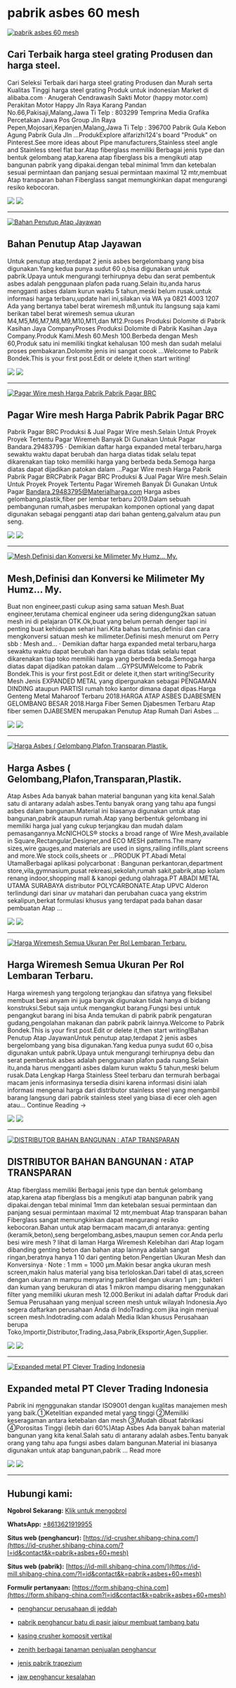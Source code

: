 # pabrik asbes 60 mesh

<a href="https://swt.shibang-china.com/?l=id&img&k=pabrik+asbes+60+mesh" target="_blank">![pabrik asbes 60 mesh](http://static.shibang-china.com/all-800x300/705.jpg)</a>

## Cari Terbaik harga steel grating Produsen dan harga steel.
Cari Seleksi Terbaik dari harga steel grating Produsen dan Murah serta Kualitas Tinggi harga steel grating Produk untuk indonesian Market di alibaba.com&nbsp;&#0183;&#32;Anugerah Cendrawasih Sakti Motor (happy motor.com) Perakitan Motor Happy Jln Raya Karang Pandan No.66,Pakisaji,Malang,Jawa Ti Telp : 803299 Temprina Media Grafika Percetakan Jawa Pos Group Jln Raya Pepen,Mojosari,Kepanjen,Malang,Jawa Ti Telp : 396700 Pabrik Gula Kebon Agung Pabrik Gula Jln …ProdukExplore alfarizhi124's board &quot;Produk&quot; on Pinterest.See more ideas about Pipe manufacturers,Stainless steel angle and Stainless steel flat bar.Atap fiberglass memiliki Berbagai jenis type dan bentuk gelombang atap,karena atap fiberglass bis a mengikuti atap bangunan pabrik yang dipakai.dengan tebal minimal 1mm dan ketebalan sesuai permintaan dan panjang sesuai permintaan maximal 12 mtr,membuat Atap transparan bahan Fiberglass sangat memungkinkan dapat mengurangi resiko kebocoran.


<a href="https://whatsapp.shibangsoft.com/WhatsApp.php" target="_blank" title="WhatsApp">![](http://static.shibang-china.com/icon/whatsapp.png)</a> <a href="https://swt.shibang-china.com/?l=id&icon&k=pabrik+asbes+60+mesh" target="_blank">![](http://static.shibang-china.com/icon/chat-id.png)</a>

---

<a href="https://swt.shibang-china.com/?l=id&img&k=pabrik+asbes+60+mesh" target="_blank">![Bahan Penutup Atap Jayawan](http://static.shibang-china.com/all-800x300/1377.jpg)</a>

## Bahan Penutup Atap Jayawan
Untuk penutup atap,terdapat 2 jenis asbes bergelombang yang bisa digunakan.Yang kedua punya sudut 60 o,bisa digunakan untuk pabrik.Upaya untuk mengurangi terhirupnya debu dan serat pembentuk asbes adalah penggunaan plafon pada ruang.Selain itu,anda harus mengganti asbes dalam kurun waktu 5 tahun,meski belum rusak.untuk informasi harga terbaru,update hari ini,silakan via WA ya 0821 4003 1207 Ada yang bertanya tabel berat wiremesh m8,untuk itu langsung saja kami berikan tabel berat wiremesh semua ukuran M4,M5,M6,M7,M8,M9,M10,M11,dan M12.Proses Produksi Dolomite di Pabrik Kasihan Jaya CompanyProses Produksi Dolomite di Pabrik Kasihan Jaya Company.Produk Kami.Mesh 60.Mesh 100.Berbeda dengan Mesh 60,Produk satu ini memiliki tingkat kehalusan 100 mesh dan sudah melalui proses pembakaran.Dolomite jenis ini sangat cocok …Welcome to Pabrik Bondek.This is your first post.Edit or delete it,then start writing!


<a href="https://whatsapp.shibangsoft.com/WhatsApp.php" target="_blank" title="WhatsApp">![](http://static.shibang-china.com/icon/whatsapp.png)</a> <a href="https://swt.shibang-china.com/?l=id&icon&k=pabrik+asbes+60+mesh" target="_blank">![](http://static.shibang-china.com/icon/chat-id.png)</a>

---

<a href="https://swt.shibang-china.com/?l=id&img&k=pabrik+asbes+60+mesh" target="_blank">![Pagar Wire mesh Harga Pabrik Pabrik Pagar BRC](http://static.shibang-china.com/all-800x300/107.jpg)</a>

## Pagar Wire mesh Harga Pabrik Pabrik Pagar BRC
Pabrik Pagar BRC Produksi &amp; Jual Pagar Wire mesh.Selain Untuk Proyek Proyek Tertentu Pagar Wiremeh Banyak Di Gunakan Untuk Pagar Bandara.29483795&nbsp;&#0183;&#32;Demikian daftar harga expanded metal terbaru,harga sewaktu waktu dapat berubah dan harga diatas tidak selalu tepat dikarenakan tiap toko memiliki harga yang berbeda beda.Semoga harga diatas dapat dijadikan patokan dalam …Pagar Wire mesh Harga Pabrik Pabrik Pagar BRCPabrik Pagar BRC Produksi &amp; Jual Pagar Wire mesh.Selain Untuk Proyek Proyek Tertentu Pagar Wiremeh Banyak Di Gunakan Untuk Pagar Bandara.29483795@Materialharga.com Harga asbes gelombang,plastik,fiber per lembar terbaru 2019.Dalam sebuah pembangunan rumah,asbes merupakan komponen optional yang dapat digunakan sebagai pengganti atap dari bahan genteng,galvalum atau pun seng.


<a href="https://whatsapp.shibangsoft.com/WhatsApp.php" target="_blank" title="WhatsApp">![](http://static.shibang-china.com/icon/whatsapp.png)</a> <a href="https://swt.shibang-china.com/?l=id&icon&k=pabrik+asbes+60+mesh" target="_blank">![](http://static.shibang-china.com/icon/chat-id.png)</a>

---

<a href="https://swt.shibang-china.com/?l=id&img&k=pabrik+asbes+60+mesh" target="_blank">![Mesh,Definisi dan Konversi ke Milimeter My Humz… My.](http://static.shibang-china.com/all-800x300/1079.jpg)</a>

## Mesh,Definisi dan Konversi ke Milimeter My Humz… My.
Buat non engineer,pasti cukup asing sama satuan Mesh.Buat engineer,terutama chemical engineer uda sering didengung2kan satuan mesh ini di pelajaran OTK.Ok,buat yang belum pernah denger tapi ini penting buat kehidupan sehari hari.Kita bahas tuntas,definisi dan cara mengkonversi satuan mesh ke milimeter.Definisi mesh menurut om Perry sbb : Mesh and…&nbsp;&#0183;&#32;Demikian daftar harga expanded metal terbaru,harga sewaktu waktu dapat berubah dan harga diatas tidak selalu tepat dikarenakan tiap toko memiliki harga yang berbeda beda.Semoga harga diatas dapat dijadikan patokan dalam …GYPSUMWelcome to Pabrik Bondek.This is your first post.Edit or delete it,then start writing!Security Mesh Jenis EXPANDED METAL yang dipergunakan sebagai PENGAMAN DINDING ataupun PARTISI rumah toko kantor dimana dapat dipas.Harga Genteng Metal Maharoof Terbaru 2018.HARGA ATAP ASBES DJABESMEN GELOMBANG BESAR 2018.Harga Fiber Semen Djabesmen Terbaru Atap fiber semen DJABESMEN merupakan Penutup Atap Rumah Dari Asbes …


<a href="https://whatsapp.shibangsoft.com/WhatsApp.php" target="_blank" title="WhatsApp">![](http://static.shibang-china.com/icon/whatsapp.png)</a> <a href="https://swt.shibang-china.com/?l=id&icon&k=pabrik+asbes+60+mesh" target="_blank">![](http://static.shibang-china.com/icon/chat-id.png)</a>

---

<a href="https://swt.shibang-china.com/?l=id&img&k=pabrik+asbes+60+mesh" target="_blank">![Harga Asbes ( Gelombang,Plafon,Transparan,Plastik.](http://static.shibang-china.com/all-800x300/814.jpg)</a>

## Harga Asbes ( Gelombang,Plafon,Transparan,Plastik.
Atap Asbes Ada banyak bahan material bangunan yang kita kenal.Salah satu di antarany adalah asbes.Tentu banyak orang yang tahu apa fungsi asbes dalam bangunan.Material ini biasanya digunakan untuk atap bangunan,pabrik ataupun rumah.Atap yang berbentuk gelombang ini memiliki harga jual yang cukup terjangkau dan mudah dalam pemasangannya.McNICHOLS&#174; stocks a broad range of Wire Mesh,available in Square,Rectangular,Designer,and ECO MESH patterns.The many sizes,wire gauges,and materials are used in signs,railing infills,plant screens and more.We stock coils,sheets or …PRODUK PT.Abadi Metal UtamaBerbagai aplikasi polycarbonat : Bangunan perkantoran,department store,vila,gymnasium,pusat rekreasi,sekolah,rumah sakit,pabrik,atap kolam renang indoor,shopping mall &amp; kanopi gedung olahraga.PT ABADI METAL UTAMA SURABAYA distributor POLYCARBONATE.Atap UPVC Alderon terlindungi dari sinar uv matahari dan perubahan cuaca yang ekstrim sekalipun,berkat formulasi khusus yang terdapat pada bahan dasar pembuatan Atap …


<a href="https://whatsapp.shibangsoft.com/WhatsApp.php" target="_blank" title="WhatsApp">![](http://static.shibang-china.com/icon/whatsapp.png)</a> <a href="https://swt.shibang-china.com/?l=id&icon&k=pabrik+asbes+60+mesh" target="_blank">![](http://static.shibang-china.com/icon/chat-id.png)</a>

---

<a href="https://swt.shibang-china.com/?l=id&img&k=pabrik+asbes+60+mesh" target="_blank">![Harga Wiremesh Semua Ukuran Per Rol Lembaran Terbaru.](http://static.shibang-china.com/all-800x300/841.jpg)</a>

## Harga Wiremesh Semua Ukuran Per Rol Lembaran Terbaru.
Harga wiremesh yang tergolong terjangkau dan sifatnya yang fleksibel membuat besi anyam ini juga banyak digunakan tidak hanya di bidang konstruksi.Sebut saja untuk mengangkut barang.Fungsi besi untuk pengangkut barang ini bisa Anda temukan di pabrik pabrik pengaturan gudang,pengolahan makanan dan pabrik pabrik lainnya.Welcome to Pabrik Bondek.This is your first post.Edit or delete it,then start writing!Bahan Penutup Atap JayawanUntuk penutup atap,terdapat 2 jenis asbes bergelombang yang bisa digunakan.Yang kedua punya sudut 60 o,bisa digunakan untuk pabrik.Upaya untuk mengurangi terhirupnya debu dan serat pembentuk asbes adalah penggunaan plafon pada ruang.Selain itu,anda harus mengganti asbes dalam kurun waktu 5 tahun,meski belum rusak.Data Lengkap Harga Stainless Steel terbaru dan termurah berbagai macam jenis informasinya tersedia disini karena informasi disini ialah informasi mengenai harga dari distributor stainless steel yang mengambil barang langsung dari pabrik stainless steel yang biasa di ecer oleh agen atau… Continue Reading →


<a href="https://whatsapp.shibangsoft.com/WhatsApp.php" target="_blank" title="WhatsApp">![](http://static.shibang-china.com/icon/whatsapp.png)</a> <a href="https://swt.shibang-china.com/?l=id&icon&k=pabrik+asbes+60+mesh" target="_blank">![](http://static.shibang-china.com/icon/chat-id.png)</a>

---

<a href="https://swt.shibang-china.com/?l=id&img&k=pabrik+asbes+60+mesh" target="_blank">![DISTRIBUTOR BAHAN BANGUNAN : ATAP TRANSPARAN](http://static.shibang-china.com/all-800x300/1319.jpg)</a>

## DISTRIBUTOR BAHAN BANGUNAN : ATAP TRANSPARAN
Atap fiberglass memiliki Berbagai jenis type dan bentuk gelombang atap,karena atap fiberglass bis a mengikuti atap bangunan pabrik yang dipakai.dengan tebal minimal 1mm dan ketebalan sesuai permintaan dan panjang sesuai permintaan maximal 12 mtr,membuat Atap transparan bahan Fiberglass sangat memungkinkan dapat mengurangi resiko kebocoran.Bahan untuk atap bermacam macam,di antaranya: genting (keramik,beton),seng bergelombang,asbes,maupun semen cor.Anda perlu besi wire mesh ? lihat di laman Harga Wiremesh Kelebihan dari Atap logam dibanding genting beton dan bahan atap lainnya adalah sangat ringan,beratnya hanya 1 10 dari genting beton.Pengertian Ukuran Mesh dan Konversinya&nbsp;&#0183;&#32;Note : 1 mm = 1000 μm.Makin besar angka ukuran mesh screen,makin halus material yang bisa terloloskan.Dari tabel di atas,screen dengan ukuran m mampu menyaring partikel dengan ukuran 1 μm ; bakteri dan kuman yang berukuran di atas 1 mikron mampu disaring menggunakan filter yang memiliki ukuran mesh 12.000.Berikut ini adalah daftar Produk dari Semua Perusahaan yang menjual screen mesh untuk wilayah Indonesia.Ayo segera daftarkan perusahaan Anda di IndoTrading.com jika ingin menjual screen mesh.Indotrading.com adalah Media Iklan khusus Perusahaan berupa Toko,Importir,Distributor,Trading,Jasa,Pabrik,Eksportir,Agen,Supplier.


<a href="https://whatsapp.shibangsoft.com/WhatsApp.php" target="_blank" title="WhatsApp">![](http://static.shibang-china.com/icon/whatsapp.png)</a> <a href="https://swt.shibang-china.com/?l=id&icon&k=pabrik+asbes+60+mesh" target="_blank">![](http://static.shibang-china.com/icon/chat-id.png)</a>

---

<a href="https://swt.shibang-china.com/?l=id&img&k=pabrik+asbes+60+mesh" target="_blank">![Expanded metal PT Clever Trading Indonesia](http://static.shibang-china.com/all-800x300/891.jpg)</a>

## Expanded metal PT Clever Trading Indonesia
Pabrik ini menggunakan standar ISO9001 dengan kualitas manajemen mesh yang baik.①Ketelitian expanded metal yang tinggi ②Memiliki keseragaman antara ketebalan dan mesh ③Mudah dibuat fabrikasi ④Porositas Tinggi (lebih dari 60%)Atap Asbes Ada banyak bahan material bangunan yang kita kenal.Salah satu di antarany adalah asbes.Tentu banyak orang yang tahu apa fungsi asbes dalam bangunan.Material ini biasanya digunakan untuk atap bangunan,pabrik … Read more

<a href="https://whatsapp.shibangsoft.com/WhatsApp.php" target="_blank" title="WhatsApp">![](http://static.shibang-china.com/icon/whatsapp.png)</a> <a href="https://swt.shibang-china.com/?l=id&icon&k=pabrik+asbes+60+mesh" target="_blank">![](http://static.shibang-china.com/icon/chat-id.png)</a>

---
## Hubungi kami:

**Ngobrol Sekarang:** [Klik untuk mengobrol](https://swt.shibang-china.com?l=id&contact&k=pabrik+asbes+60+mesh)

**WhatsApp:**  [+8613621919955](https://whatsapp.shibangsoft.com/WhatsApp.php)

**Situs web (penghancur):** [https://id-crusher.shibang-china.com/](https://id-crusher.shibang-china.com/?l=id&contact&k=pabrik+asbes+60+mesh)

**Situs web (pabrik):** [https://id-mill.shibang-china.com/](https://id-mill.shibang-china.com/?l=id&contact&k=pabrik+asbes+60+mesh)

**Formulir pertanyaan:** [https://form.shibang-china.com](https://form.shibang-china.com?l=id&contact&k=pabrik+asbes+60+mesh)

* [penghancur perusahaan di jeddah](../42/penghancur%20perusahaan%20di%20jeddah.md)

* [pabrik penghancur batu di pasir jaipur membuat tambang batu](../49/pabrik%20penghancur%20batu%20di%20pasir%20jaipur%20membuat%20tambang%20batu.md)

* [kasing crusher komposit vertikal](../50/kasing%20crusher%20komposit%20vertikal.md)

* [zenith berbagai tanaman penjualan penghancur](../42/zenith%20berbagai%20tanaman%20penjualan%20penghancur.md)

* [jenis pabrik trapezium](../46/jenis%20pabrik%20trapezium.md)

* [jaw penghancur kesalahan](../47/jaw%20penghancur%20kesalahan.md)